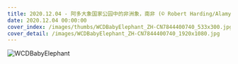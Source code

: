 ```yaml
---
title: 2020.12.04 - 阿多大象国家公园中的非洲象，南非 (© Robert Harding/Alamy)
date: 2020.12.04 00:00:00
cover_index: /images/thumbs/WCDBabyElephant_ZH-CN7844400740_533x300.jpg
cover_detail: /images/WCDBabyElephant_ZH-CN7844400740_1920x1080.jpg
---
```


![WCDBabyElephant](/images/WCDBabyElephant_ZH-CN7844400740_1920x1080.jpg)
